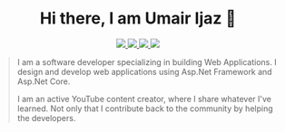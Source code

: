 <h1 dir="auto" align="center">Hi there, I am Umair Ijaz 👋</h1>
<p dir="auto" align="center">
  <a href="https://www.twitter.com/umairijaz_k" alt="Umair's twitter" rel="nofollow">
    <img src="https://img.shields.io/badge/-Umair Ijaz-%231DA1F2?style=flat-square&logo=twitter&logoColor=ffffff"/>
  </a>
  <a href="https://www.github.com/iamumairr" alt="Umair's Github">
    <img src="https://img.shields.io/badge/-@iamumairr-%23181717?style=flat-square&logo=github"/>
  </a>
  <a href="https://www.linkedin.com/in/umair-ijaz" alt="Umair's LinkedIn" rel="nofollow">
    <img src="https://img.shields.io/badge/-Umair Ijaz-darkblue?style=flat-square&logo=linkedin"/>
  </a>
  <a href="https://www.youtube.com/channel/UC5AI4n6o_2T3ldxULze4TDA" alt="Umair's YouTube" rel="nofollow" target="_blank">
    <img src="https://img.shields.io/badge/-IAmUmair-red?style=flat-square&logo=youtube"/>
  </a>
  
   > I am a software developer specializing in building Web Applications. I design and develop web applications using Asp.Net Framework and Asp.Net Core.
>
> I am an active YouTube content creator, where I share whatever I've learned. Not only that I contribute back to the community by helping the developers.
  
  </p>
 
